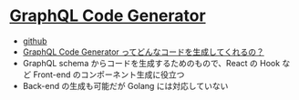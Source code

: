 # [GraphQL Code Generator](https://the-guild.dev/graphql/codegen)

- [github](https://github.com/dotansimha/graphql-code-generator)
- [GraphQL Code Generator ってどんなコードを生成してくれるの？](https://qiita.com/kyntk/items/624f9b340e813844a292)
- GraphQL schema からコードを生成するためのもので、React の Hook など Front-end のコンポーネント生成に役立つ
- Back-end の生成も可能だが Golang には対応していない
